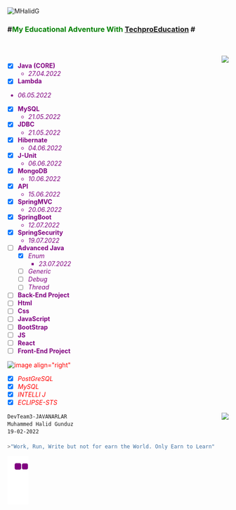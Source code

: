 <br />
<br />


<!-- ![](https://visitor-badge.glitch.me/badge?page_id=MHalidG.MHalidG) -->

 <p align="left"> <img src="https://komarev.com/ghpvc/?username=MHalidG&label=Profile%20views&color=0e75b6&style=flat" alt="MHalidG" /> </p>

### \#<font color="Green">My Educational Adventure With</font>  <font color="Blue">[TechproEducation] </font>\#
 <font color="red">
 
<br />
<br />
 
  
<font color="Purple">
<img src="https://github-readme-stats.vercel.app/api?username=MHalidG&count_private=true"  align="right">
 
- [x] **Java (CORE)** 
  - *27.04.2022*
- [x]  **Lambda**
  - *06.05.2022*
- [x] **MySQL**
  - *21.05.2022*
- [x] **JDBC**
  - *21.05.2022*
- [x] **Hibernate**
   - *04.06.2022*
- [x] **J-Unit**
   - *06.06.2022*
- [x] **MongoDB**
   - *10.06.2022* 
- [x] **API**
    - *15.06.2022* 
- [x] **SpringMVC**
    - *20.06.2022* 
- [x] **SpringBoot**
    - *12.07.2022*
- [x] **SpringSecurity**
    - *19.07.2022*
- [ ] **Advanced Java**
  - [x] *Enum*
    - *23.07.2022*
  - [ ] *Generic*
  - [ ] *Debug*
  - [ ] *Thread*
- [ ] **Back-End Project**
- [ ] **Html**
- [ ] **Css**
- [ ] **JavaScript**
- [ ] **BootStrap**
- [ ] **JS**
- [ ] **React**
- [ ] **Front-End Project**
</font>
 
![image align="right"](https://user-images.githubusercontent.com/100026570/172024982-a30bcc4a-af18-4080-9c4d-40e660c753ba.png) 

- [x] *PostGreSQL*
- [x] *MySQL*
- [x] *INTELLI J*
- [x] *ECLIPSE-STS*

<img src="https://github-readme-stats.vercel.app/api/top-langs/?username=MHalidG"  align="right">
</font>
 
[TechproEducation]: https://techproeducation.com

```bash
DevTeam3-JAVANARLAR
Muhammed Halid Gunduz 
19-02-2022

>"Work, Run, Write but not for earn the World. Only Earn to Learn"
```

![snake gif](https://github.com/MHalidG/MHalidG/blob/output/github-contribution-grid-snake.gif)
 


